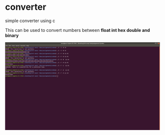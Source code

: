 # converter
simple converter using c 

This can be used to convert numbers between **float int hex double and binary**

![](images/Screenshot%20from%202020-01-15%2009-41-55.png)
